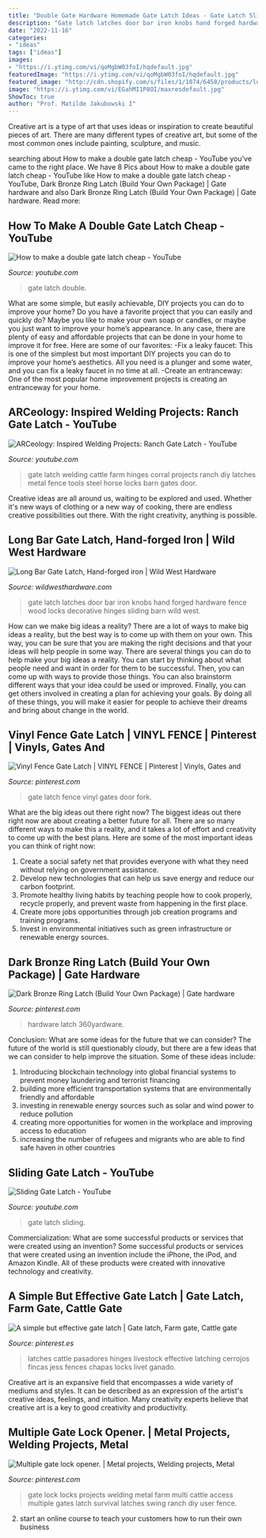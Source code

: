 ```yaml
---
title: "Double Gate Hardware Homemade Gate Latch Ideas - Gate Latch Sliding"
description: "Gate latch latches door bar iron knobs hand forged hardware fence wood locks decorative hinges sliding barn wild west"
date: "2022-11-16"
categories:
- "ideas"
tags: ["ideas"]
images:
- "https://i.ytimg.com/vi/qoMgbW03foI/hqdefault.jpg"
featuredImage: "https://i.ytimg.com/vi/qoMgbW03foI/hqdefault.jpg"
featured_image: "http://cdn.shopify.com/s/files/1/1074/6458/products/long_bar_gate_latch_grande.jpg?v=1533776155"
image: "https://i.ytimg.com/vi/EGahMI1P8OI/maxresdefault.jpg"
ShowToc: true
author: "Prof. Matilde Jakubowski I"
---
```



Creative art is a type of art that uses ideas or inspiration to create beautiful pieces of art. There are many different types of creative art, but some of the most common ones include painting, sculpture, and music.

	

		
searching about How to make a double gate latch cheap - YouTube you've came to the right place. We have 8 Pics about How to make a double gate latch cheap - YouTube like How to make a double gate latch cheap - YouTube, Dark Bronze Ring Latch (Build Your Own Package) | Gate hardware and also Dark Bronze Ring Latch (Build Your Own Package) | Gate hardware. Read more:
		
    
## How To Make A Double Gate Latch Cheap - YouTube

<img loading=lazy src="https://i.ytimg.com/vi/EGahMI1P8OI/maxresdefault.jpg" onerror="this.onerror=null;this.src='https://tse1.mm.bing.net/th?id=OIP.VEAtFpnVbtue5M8SH3GmogHaEK&amp;pid=15.1';" alt="How to make a double gate latch cheap - YouTube">

_Source: youtube.com_

>gate latch double. 

	

What are some simple, but easily achievable, DIY projects you can do to improve your home?
Do you have a favorite project that you can easily and quickly do? Maybe you like to make your own soap or candles, or maybe you just want to improve your home’s appearance. In any case, there are plenty of easy and affordable projects that can be done in your home to improve it for free. Here are some of our favorites: 
-Fix a leaky faucet: This is one of the simplest but most important DIY projects you can do to improve your home’s aesthetics. All you need is a plunger and some water, and you can fix a leaky faucet in no time at all. 
-Create an entranceway: One of the most popular home improvement projects is creating an entranceway for your home.

    
## ARCeology: Inspired Welding Projects: Ranch Gate Latch - YouTube

<img loading=lazy src="http://i1.ytimg.com/vi/NnNXj-3wmKw/hqdefault.jpg" onerror="this.onerror=null;this.src='https://tse4.mm.bing.net/th?id=OIP.HW1CIVC7hudvlK5btl7c4QHaFj&amp;pid=15.1';" alt="ARCeology: Inspired Welding Projects: Ranch Gate Latch - YouTube">

_Source: youtube.com_

>gate latch welding cattle farm hinges corral projects ranch diy latches metal fence tools steel horse locks barn gates door. 

	

Creative ideas are all around us, waiting to be explored and used. Whether it's new ways of clothing or a new way of cooking, there are endless creative possibilities out there. With the right creativity, anything is possible.

    
## Long Bar Gate Latch, Hand-forged Iron | Wild West Hardware

<img loading=lazy src="http://cdn.shopify.com/s/files/1/1074/6458/products/long_bar_gate_latch_grande.jpg?v=1533776155" onerror="this.onerror=null;this.src='https://tse2.mm.bing.net/th?id=OIP.zlN1hhr6aWLspwCc-xiaZQHaFj&amp;pid=15.1';" alt="Long Bar Gate Latch, Hand-forged iron | Wild West Hardware">

_Source: wildwesthardware.com_

>gate latch latches door bar iron knobs hand forged hardware fence wood locks decorative hinges sliding barn wild west. 

	

How can we make big ideas a reality?
There are a lot of ways to make big ideas a reality, but the best way is to come up with them on your own. This way, you can be sure that you are making the right decisions and that your ideas will help people in some way. There are several things you can do to help make your big ideas a reality. You can start by thinking about what people need and want in order for them to be successful. Then, you can come up with ways to provide those things. You can also brainstorm different ways that your idea could be used or improved. Finally, you can get others involved in creating a plan for achieving your goals. By doing all of these things, you will make it easier for people to achieve their dreams and bring about change in the world.

    
## Vinyl Fence Gate Latch | VINYL FENCE | Pinterest | Vinyls, Gates And

<img loading=lazy src="https://s-media-cache-ak0.pinimg.com/736x/12/7c/e1/127ce145b6db4577d95bcfaefe0adc23.jpg" onerror="this.onerror=null;this.src='https://tse1.mm.bing.net/th?id=OIP.kgKVSMLycjEeajd3p8McugHaE8&amp;pid=15.1';" alt="Vinyl Fence Gate Latch | VINYL FENCE | Pinterest | Vinyls, Gates and">

_Source: pinterest.com_

>gate latch fence vinyl gates door fork. 

	

What are the big ideas out there right now?
The biggest ideas out there right now are about creating a better future for all. There are so many different ways to make this a reality, and it takes a lot of effort and creativity to come up with the best plans. Here are some of the most important ideas you can think of right now:
1. Create a social safety net that provides everyone with what they need without relying on government assistance.
2. Develop new technologies that can help us save energy and reduce our carbon footprint. 
3. Promote healthy living habits by teaching people how to cook properly, recycle properly, and prevent waste from happening in the first place. 
4. Create more jobs opportunities through job creation programs and training programs. 
5. Invest in environmental initiatives such as green infrastructure or renewable energy sources.

    
## Dark Bronze Ring Latch (Build Your Own Package) | Gate Hardware

<img loading=lazy src="https://i.pinimg.com/originals/90/46/69/90466902429086bd3584ecf63e701152.jpg" onerror="this.onerror=null;this.src='https://tse2.mm.bing.net/th?id=OIP.C6rhoa8DW0vKvVP1B2DeyAHaFj&amp;pid=15.1';" alt="Dark Bronze Ring Latch (Build Your Own Package) | Gate hardware">

_Source: pinterest.com_

>hardware latch 360yardware. 

	

Conclusion: What are some ideas for the future that we can consider?
The future of the world is still questionably cloudy, but there are a few ideas that we can consider to help improve the situation. Some of these ideas include: 
1. Introducing blockchain technology into global financial systems to prevent money laundering and terrorist financing 
2. building more efficient transportation systems that are environmentally friendly and affordable 
3. investing in renewable energy sources such as solar and wind power to reduce pollution 
4. creating more opportunities for women in the workplace and improving access to education 
5. increasing the number of refugees and migrants who are able to find safe haven in other countries 

    
## Sliding Gate Latch - YouTube

<img loading=lazy src="https://i.ytimg.com/vi/qoMgbW03foI/hqdefault.jpg" onerror="this.onerror=null;this.src='https://tse1.mm.bing.net/th?id=OIP.XYnmugQg5CTn4LLheAwMOgHaFj&amp;pid=15.1';" alt="Sliding Gate Latch - YouTube">

_Source: youtube.com_

>gate latch sliding. 

	

Commercialization: What are some successful products or services that were created using an invention?
Some successful products or services that were created using an invention include the iPhone, the iPod, and Amazon Kindle. All of these products were created with innovative technology and creativity.

    
## A Simple But Effective Gate Latch | Gate Latch, Farm Gate, Cattle Gate

<img loading=lazy src="https://i.pinimg.com/736x/20/93/36/209336dc7d08e0caa3905280141ecb10.jpg" onerror="this.onerror=null;this.src='https://tse4.mm.bing.net/th?id=OIP.muIP58BOvKNhNFcxm4-bqwAAAA&amp;pid=15.1';" alt="A simple but effective gate latch | Gate latch, Farm gate, Cattle gate">

_Source: pinterest.es_

>latches cattle pasadores hinges livestock effective latching cerrojos fincas jess fences chapas locks livet ganado. 

	

Creative art is an expansive field that encompasses a wide variety of mediums and styles. It can be described as an expression of the artist's creative ideas, feelings, and intuition. Many creativity experts believe that creative art is a key to good creativity and productivity.

    
## Multiple Gate Lock Opener. | Metal Projects, Welding Projects, Metal

<img loading=lazy src="https://i.pinimg.com/originals/fb/95/5a/fb955a08af1b00224c8f5592d6330ecb.jpg" onerror="this.onerror=null;this.src='https://tse3.mm.bing.net/th?id=OIP.raGJIsplAU7UPbxx1f-gBQHaNd&amp;pid=15.1';" alt="Multiple gate lock opener. | Metal projects, Welding projects, Metal">

_Source: pinterest.com_

>gate lock locks projects welding metal farm multi cattle access multiple gates latch survival latches swing ranch diy user fence. 

	

2. start an online course to teach your customers how to run their own business 

